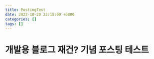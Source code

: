 ```yaml
---
title: PostingTest
date: 2022-10-20 22:15:00 +0800
categories: []
tags: [] 
---
```


# 개발용 블로그 재건? 기념 포스팅 테스트